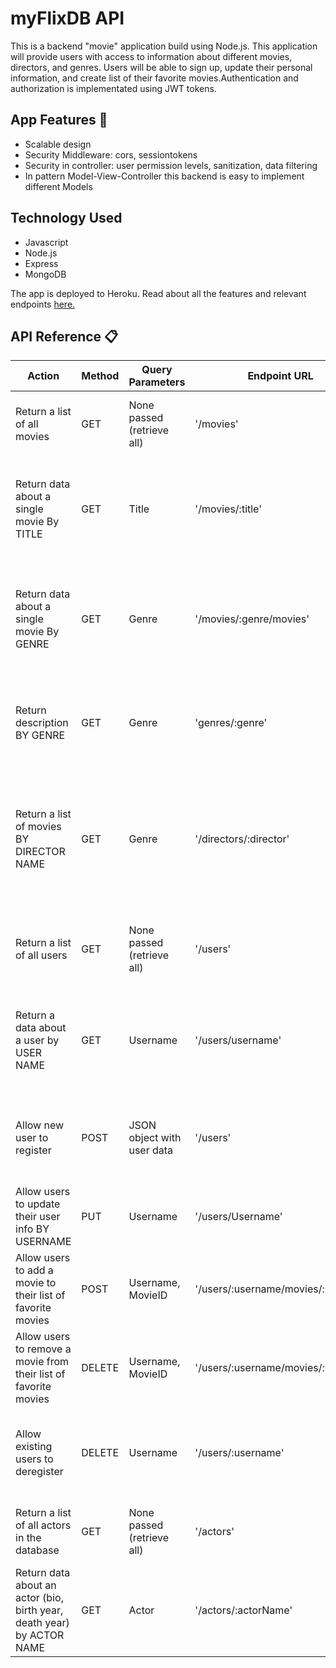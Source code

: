 # myFlixDB API

This is a backend "movie" application build using Node.js. This application will provide users with access to information about different movies, directors, and genres. Users will be able to sign up, update their personal information, and create list of their favorite movies.Authentication and authorization is implementated using JWT tokens.

## App Features 🚀

- Scalable design
- Security Middleware: cors, sessiontokens
- Security in controller: user permission levels, sanitization, data filtering
- In pattern Model-View-Controller this backend is easy to implement different Models

## Technology Used
* Javascript
* Node.js
* Express
* MongoDB

The app is deployed to Heroku. Read about all the features and relevant endpoints <a href="https://my-flix-movie-api.herokuapp.com/documentation.html">here.</a>

## API Reference 📋

| Action  | Method |  Query Parameters | Endpoint URL | Response
| ------------- | ------------- |------------- |------------- |------------- |
| Return a list of all movies | GET  | None passed (retrieve all) | '/movies'  |Returns a JSON array of all movies in the database |
| Return data about a single movie By TITLE  | GET  | Title  |	'/movies/:title' |  Returns a JSON object with data on a single movie based on the title passed in the url
| Return data about a single movie By GENRE  | GET  | Genre  |	'/movies/:genre/movies' |  Returns a JSON array of all movies in the database based on the genre passed in the url
| Return description BY GENRE  | GET  | Genre  |	'genres/:genre' |  Returns a JSON array of the genre passed in the url, and its description
| Return a list of movies BY DIRECTOR NAME  | GET  | Genre  |	'/directors/:director' |  Returns a JSON object containing all movies in the database by the name of the director name that was passed in the url
| Return a list of all users  | GET  | None passed (retrieve all)  |	'/users' |  	Returns a JSON object containing the list of all users in the database
| Return a data about a user by USER NAME  | GET  | Username  |	'/users/username' |  	Returns a JSON object containing the user based on the username passed in the URL
| Allow new user to register | POST  | JSON object with user data  |	'/users' |  Returns a JSON object containing data about the username added
| Allow users to update their user info BY USERNAME | PUT  | Username  |	'/users/Username' |  	JSON object with updated user data
| Allow users to add a movie to their list of favorite movies | POST  | Username, MovieID  |	'/users/:username/movies/:movieID'|  Returns a JSON object with updated user data.
| Allow users to remove a movie from their list of favorite movies | DELETE  | Username, MovieID  |	'/users/:username/movies/:movieID'|  Returns a JSON object with updated user data.
| Allow existing users to deregister| DELETE  | Username  |	'/users/:username'| Returns a text confirming that the user's email was deleted successfully.
| Return a list of all actors in the database| GET  | None passed (retrieve all)  |	'/actors'| Returns a JSON objects of all actors in the database
| Return data about an actor (bio, birth year, death year) by ACTOR NAME| GET  | Actor  |	'/actors/:actorName'| Returns a JSON objects with data on a the actor passed in the url